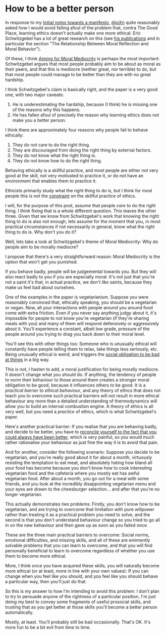 # How to be a better person

In response to my [Initial notes towards a manifesto](https://notebook.drmaciver.com/posts/2020-05-09-11:26.html), [@joXn](https://twitter.com/joxn) quite reasonably asked how I would avoid falling afoul of the problem that, contra The Good Place, learning ethics doesn't actually make one more ethical. Eric Schwitzgebel has a lot of great research on this (see [his publications](https://faculty.ucr.edu/~eschwitz/) and in particular the section "The Relationship Between Moral Reflection and Moral Behavior").

Of these, I think [Aiming for Moral Mediocrity](https://faculty.ucr.edu/~eschwitz/SchwitzAbs/MoralMediocrity.htm) is perhaps the most important:
Schwitzgebel argues that most people probably aim to be about as moral as their peers, and that this is mediocre (neither great, nor terrible) to do, but that most people could manage to be better than they are with no great hardship.

I think Schwitzgebel's claim is basically right, and the paper is a very good one, with two major caveats:

1. He is underestimating the hardship, because (I think) he is missing one of the reasons why this happens.
2. He has fallen afoul of precisely the reason why learning ethics does not make you a better person.

I think there are approximately four reasons why people fail to behave ethically:

1. They do not care to do the right thing.
2. They are discouraged from doing the right thing by external factors.
3. They do not know what the right thing is.
4. They do not know how to do the right thing.

Behaving ethically is a skillful practice, and most people are either not very good at the skill, not very motivated to practice it, or do not have an environment that enables them to practice it.

Ethicists primarily study what the right thing to do is, but I think for most people this is not the [constraint](https://notebook.drmaciver.com/posts/2020-02-21-10:04.html) on the skillful practice of ethics.

I will, for the purpose of this post, assume that people *care* to do the right thing. I think fixing that is a whole different question. This leaves the other three. Given that we know from Schwitzgebel's work that knowing the right thing to do is also not enough, lets assume for the moment that you, in most practical circumstances if not necessarily in general, know what the right thing to do is. Why don't you do it?

Well, lets take a look at Schwitzgebel's theme of Moral Mediocrity: Why do people aim to be morally mediocre?

I propose that there's a very straightforward reason: Moral Mediocrity is the option that won't get you punished.

If you behave badly, people will be judgemental towards you. But they will also react badly to you if you are especially moral. It's not just that you're not a saint it's that, in actual practice, we don't *like* saints, because they make us feel bad about ourselves.

One of the examples in the paper is vegetarianism. Suppose you were reasonably convinced that, ethically speaking, you should be a vegetarian or vegan. Now, all your interactions with people around you around food come with extra friction. Even if you never say anything judgy about it, it's impossible for people to not know you're vegetarian (if they're sharing meals with you) and many of them will respond defensively or aggressively about it. You'll experience a constant, albeit low grade, pressure of the people around you trying to drag you back down to their moral level.

You'll see this with other things too: Someone who is unusually ethical will constantly have people telling them to relax, take things less seriously, etc. Being unusually ethical is weird, and triggers the [social obligation to be bad at things](https://notebook.drmaciver.com/posts/2020-02-29-10:30.html) in a big way.

This is not, I hasten to add, a moral justification for being morally mediocre. It doesn't change what you *should* do. If anything, the tendency of people to norm their behaviour to those around them creates a stronger moral obligation to be good, because it influences others to be good. It is a *practical barrier to ethical behaviour*, and any theory of ethics that does not teach you to overcome such practical barriers will not result in more ethical behaviour any more than a detailed understanding of thermodynamics will allow you to build an internal combustion engine. A theory of ethics is all very well, but you need a *practice* of ethics, which is what Schwitzgebel's paper.

Here's another practical barrier: If you realise that you are behaving badly, and decide to be better, you have to [reconcile yourself to the fact that you could always have been better](https://notebook.drmaciver.com/posts/2020-05-07-07:57.html), which is very painful, so you would much rather rationalise your behaviour as just fine the way it is to avoid that pain.

And for another, consider the following scenario: Suppose you decide to be vegetarian, and you're really good about it for about a month, virtuously resisting the temptation to eat meat, and absolutely hating how bland all your food has become because you don't know how to cook interesting vegetarian food and the cafeteria where you mostly eat has awful vegetarian food. After about a month, you go out for a meal with some friends, and you look at the incredibly disappointing vegetarian menu and your eyes are drawn to the cheesburger selection... and after that you're no longer vegetarian.

This actually demonstrates *two* problems: Firstly, you don't know how to be vegetarian, and are trying to overcome that limitation with pure willpower rather than treating it as a practical problem you need to solve, and the second is that you don't understand behaviour change so you tried to go all in on the new behaviour and then gave up as soon as you failed once.

These are the three main practical barriers to overcome: Social norms, emotional difficulties, and missing skills, and all of these are emimently solvable problems that you can learn to overcome, and that you will find personally beneficial to learn to overcome regardless of whether you use them to become more ethical.

More, I think once you have acquired these skills, you will naturally become more ethical (or at least, more in line with your own values): If you can change when you feel like you should, and you feel like you should behave a particular way, then you'll just do that.

So this is my answer to how I'm intending to avoid this problem: I don't plan to try to persuade anyone of the rightness of a particular position, I'm just doing my best to convey some fragments of useful prosocial skills, and trusting that as you get better at those skills you'll become a better person automatically.

Mostly, at least. You'll probably still be bad occasionally. That's OK. It's more fun to be a bit evil from time to time.
